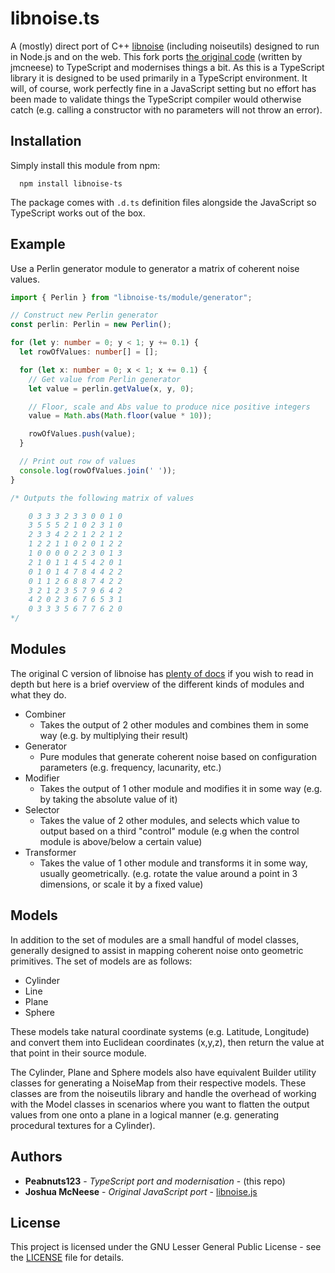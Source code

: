 # libnoise.ts 


A (mostly) direct port of C++ [libnoise](http://libnoise.sourceforge.net/index.html) (including noiseutils) designed to run in Node.js and on the web. This fork ports [the original code](https://github.com/jmcneese/libnoise.js) (written by jmcneese) to TypeScript and modernises things a bit. As this is a TypeScript library it is designed to be used primarily in a TypeScript environment. It will, of course, work perfectly fine in a JavaScript setting but no effort has been made to validate things the TypeScript compiler would otherwise catch (e.g. calling a constructor with no parameters will not throw an error).

## Installation

Simply install this module from npm:

```shell
  npm install libnoise-ts
```

The package comes with `.d.ts` definition files alongside the JavaScript so TypeScript works out of the box.

## Example

Use a Perlin generator module to generator a matrix of coherent noise values.

```TypeScript
import { Perlin } from "libnoise-ts/module/generator";

// Construct new Perlin generator
const perlin: Perlin = new Perlin();

for (let y: number = 0; y < 1; y += 0.1) {
  let rowOfValues: number[] = [];

  for (let x: number = 0; x < 1; x += 0.1) {
    // Get value from Perlin generator
    let value = perlin.getValue(x, y, 0);

    // Floor, scale and Abs value to produce nice positive integers
    value = Math.abs(Math.floor(value * 10));

    rowOfValues.push(value);
  }

  // Print out row of values
  console.log(rowOfValues.join(' '));
}

/* Outputs the following matrix of values

    0 3 3 3 2 3 3 0 0 1 0
    3 5 5 5 2 1 0 2 3 1 0
    2 3 3 4 2 2 1 2 2 1 2
    1 2 2 1 1 0 2 0 1 2 2
    1 0 0 0 0 2 2 3 0 1 3
    2 1 0 1 1 4 5 4 2 0 1
    0 1 0 1 4 7 8 4 4 2 2
    0 1 1 2 6 8 8 7 4 2 2
    3 2 1 2 3 5 7 9 6 4 2
    4 2 0 2 3 6 7 6 5 3 1
    0 3 3 3 5 6 7 7 6 2 0
*/
```

## Modules

The original C version of libnoise has [plenty of docs](http://libnoise.sourceforge.net/docs/modules.html) if you wish to read in depth but here is a brief overview of the different kinds of modules and what they do.

  - Combiner
    - Takes the output of 2 other modules and combines them in some way (e.g. by multiplying their result)
  - Generator
    - Pure modules that generate coherent noise based on configuration parameters (e.g. frequency, lacunarity, etc.)
  - Modifier
    - Takes the output of 1 other module and modifies it in some way (e.g. by taking the absolute value of it)
  - Selector
    - Takes the value of 2 other modules, and selects which value to output based on a third "control" module (e.g when the control module is above/below a certain value)
  - Transformer
    - Takes the value of 1 other module and transforms it in some way, usually geometrically. (e.g. rotate the value around a point in 3 dimensions, or scale it by a fixed value)

## Models

In addition to the set of modules are a small handful of model classes, generally designed to assist in mapping coherent noise onto geometric primitives. The set of models are as follows: 

  - Cylinder
  - Line
  - Plane
  - Sphere

These models take natural coordinate systems (e.g. Latitude, Longitude) and convert them into Euclidean coordinates (x,y,z), then return the value at that point in their source module.

The Cylinder, Plane and Sphere models also have equivalent Builder utility classes for generating a NoiseMap from their respective models. These classes are from the noiseutils library and handle the overhead of working with the Model classes in scenarios where you want to flatten the output values from one onto a plane in a logical manner (e.g. generating procedural textures for a Cylinder).

## Authors

- **Peabnuts123** - *TypeScript port and modernisation* - (this repo)
- **Joshua McNeese** - *Original JavaScript port* - [libnoise.js](https://github.com/jmcneese/libnoise.js)

## License

This project is licensed under the GNU Lesser General Public License - see the [LICENSE](LICENSE) file for details.
  